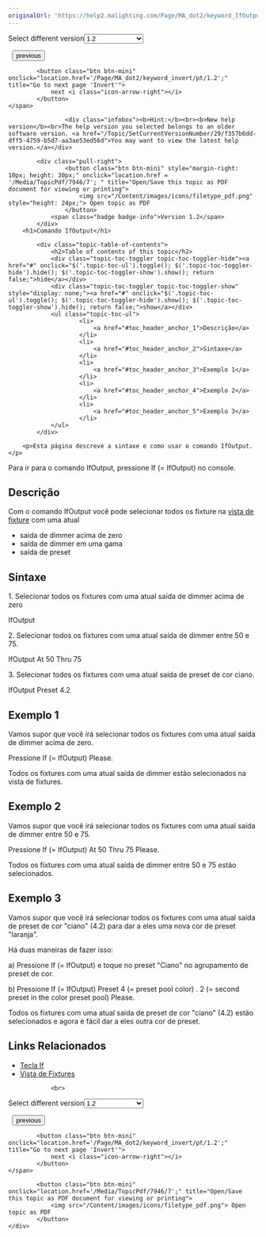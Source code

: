 ```yaml
---
originalUrl: 'https://help2.malighting.com/Page/MA_dot2/keyword_IfOutput/pt/1.2'
---
```


<div class="topic-navigation">

<div class="pull-right">
	<span class="pull-left">


<div class="pull-left">
<form action="/Topic/SetCurrentVersionNumber" class="form-inline" id="frmTagSelector" method="post">	<span class="form-mini">
		<div class="input-prepend"><span class="add-on">Select different version</span><select autocomplete="off" id="versionNumberId" name="versionNumberId" onchange="$(this).closest('#frmTagSelector').submit();" style="width: 120px;"><option value="">- latest -</option>
<option value="3">1.1</option>
<option selected="selected" value="7">1.2</option>
<option value="12">1.3</option>
<option value="16">1.5</option>
<option value="29">1.9</option>
</select></div>
		<input data-val="true" data-val-number="The field Int32 must be a number." data-val-required="The Int32 field is required." id="ProductId" name="ProductId" type="hidden" value="7">
		<input id="CurrentGuid" name="CurrentGuid" type="hidden" value="f357b6dd-dff5-4759-b5d7-aa3ae53ed56d">
	</span>
</form></div>&nbsp;	</span>
	<span class="pull-right" style="white-space: nowrap;">
			<button class="btn btn-mini" onclick="location.href='/Page/MA_dot2/keyword_if/pt/1.2'; " title="Go to previous page 'If'">
				<i class="icon-arrow-left"></i> previous
			</button>

			<button class="btn btn-mini" onclick="location.href='/Page/MA_dot2/keyword_invert/pt/1.2';" title="Go to next page 'Invert'">
				next <i class="icon-arrow-right"></i> 
			</button>
	</span>
</div>
<div class="clear-fix" style="margin-bottom: 10px"></div>
</div>

					<div class="infobox"><b>Hint:</b><br><b>New help version</b><br>The help version you selected belongs to an older software version. <a href="/Topic/SetCurrentVersionNumber/29/f357b6dd-dff5-4759-b5d7-aa3ae53ed56d">You may want to view the latest help version.</a></div>

			<div class="pull-right">
					<button class="btn btn-mini" style="margin-right: 10px; height: 30px;" onclick="location.href = '/Media/TopicPdf/7946/7'; " title="Open/Save this topic as PDF document for viewing or printing">
						<img src="/Content/images/icons/filetype_pdf.png" style="height: 24px;"> Open topic as PDF
					</button>
				<span class="badge badge-info">Version 1.2</span>
			</div>
		<h1>Comando IfOutput</h1>

			<div class="topic-table-of-contents">
				<h2>Table of contents of this topic</h2>
				<div class="topic-toc-toggler topic-toc-toggler-hide"><a href="#" onclick="$('.topic-toc-ul').toggle(); $('.topic-toc-toggler-hide').hide(); $('.topic-toc-toggler-show').show(); return false;">hide</a></div>
				<div class="topic-toc-toggler topic-toc-toggler-show" style="display: none;"><a href="#" onclick="$('.topic-toc-ul').toggle(); $('.topic-toc-toggler-hide').show(); $('.topic-toc-toggler-show').hide(); return false;">show</a></div>
				<ul class="topic-toc-ul">
						<li>
							<a href="#toc_header_anchor_1">Descrição</a>
						</li>
						<li>
							<a href="#toc_header_anchor_2">Sintaxe</a>
						</li>
						<li>
							<a href="#toc_header_anchor_3">Exemplo 1</a>
						</li>
						<li>
							<a href="#toc_header_anchor_4">Exemplo 2</a>
						</li>
						<li>
							<a href="#toc_header_anchor_5">Exemplo 3</a>
						</li>
				</ul>
			</div>

		<p>Esta página descreve a sintaxe e como usar o comando IfOutput.</p>

<p>Para ir para o comando IfOutput, pressione​ <span class="hardkey">If</span> (= IfOutput) no&nbsp;console.</p>

<a name="toc_header_anchor_1" id="toc_header_anchor_1" class="topic-toc-item"></a><h2>Descrição</h2>

<p>Com o comando IfOutput você pode selecionar todos os fixture&nbsp;na&nbsp;<a href="/Topic/989f0b88-de3d-4818-8c0b-a69fa90b2106">vista de fixture</a>&nbsp;com uma atual</p>

<ul>
	<li>saída de dimmer&nbsp;acima de zero</li>
	<li>saída de dimmer&nbsp;em uma gama</li>
	<li>saída de preset</li>
</ul>

<a name="toc_header_anchor_2" id="toc_header_anchor_2" class="topic-toc-item"></a><h2>Sintaxe</h2>

<p>1. Selecionar todos os fixtures&nbsp;com uma atual saída de&nbsp;dimmer&nbsp;acima de zero</p>

<div class="cl_input">IfOutput</div>

<p>2. Selecionar todos os&nbsp;fixtures​&nbsp;com uma atual saída de dimmer entre 50 e 75.</p>

<div class="cl_input">IfOutput At 50 Thru 75</div>

<p>3. Selecionar todos os&nbsp;fixtures​&nbsp;com uma atual saída​ de preset de cor ciano.</p>

<div class="cl_input">IfOutput Preset 4.2</div>

<a name="toc_header_anchor_3" id="toc_header_anchor_3" class="topic-toc-item"></a><h2>Exemplo 1</h2>

<p>Vamos supor que você irá selecionar todos os fixtures com uma atual saída de&nbsp;dimmer acima de zero.</p>

<p>Pressione&nbsp;<span class="hardkey">If</span> (= IfOutput) <span class="hardkey">Please</span>.</p>

<p>Todos os&nbsp;fixtures&nbsp;com uma atual saída de dimmer estão selecionados na vista de fixtures.</p>

<a name="toc_header_anchor_4" id="toc_header_anchor_4" class="topic-toc-item"></a><h2>Exemplo 2</h2>

<p>Vamos supor que você irá selecionar todos os&nbsp;fixtures​&nbsp;com uma atual saída de dimmer entre 50 e 75.</p>

<p>Pressione&nbsp;<span class="hardkey">If</span> (= IfOutput) <span class="hardkey">At</span> <span class="hardkey">50</span> <span class="hardkey">Thru</span> <span class="hardkey">75</span> <span class="hardkey">Please</span>.</p>

<p>Todos os&nbsp;fixtures​&nbsp;com uma atual saída de&nbsp;dimmer&nbsp;entre 50 e 75 estão selecionados.</p>

<a name="toc_header_anchor_5" id="toc_header_anchor_5" class="topic-toc-item"></a><h2>Exemplo 3</h2>

<p>Vamos supor que você irá selecionar todos os&nbsp;fixtures​&nbsp;com uma atual saída​ de preset de cor "ciano" (4.2) para dar a eles uma nova cor de preset "laranja"​.</p>

<p>Há duas maneiras de fazer isso:</p>

<p>a) Pressione&nbsp;<span class="hardkey">If</span> (= IfOutput) e toque no preset&nbsp;"Ciano" no agrupamento de preset&nbsp;de cor.</p>

<p>b) Pressione&nbsp;<span class="hardkey">If</span> (= IfOutput) <span class="hardkey">Preset</span> <span class="hardkey">4</span> (= preset pool color) <span class="hardkey">.</span> <span class="hardkey">2</span> (= second preset in the color preset pool) <span class="hardkey">Please</span>.</p>

<p>Todos os&nbsp;fixtures​&nbsp;com uma atual saída​ de preset de cor "ciano" (4.2) estão selecionados e agora é fácil dar a eles outra cor de preset.</p>

<a name="toc_header_anchor_6" id="toc_header_anchor_6" class="topic-toc-item"></a><h2>Links Relacionados</h2>

<ul>
	<li><a href="/Topic/8a9b3abb-3119-443d-a55e-36b89b0bf73c">Tecla If</a></li>
	<li><a href="/Topic/989f0b88-de3d-4818-8c0b-a69fa90b2106">Vista de Fixtures</a></li>
</ul>


				<br>
<div class="topic-navigation">

<div class="pull-right">
	<span class="pull-left">


<div class="pull-left">
<form action="/Topic/SetCurrentVersionNumber" class="form-inline" id="frmTagSelector" method="post">	<span class="form-mini">
		<div class="input-prepend"><span class="add-on">Select different version</span><select autocomplete="off" id="versionNumberId" name="versionNumberId" onchange="$(this).closest('#frmTagSelector').submit();" style="width: 120px;"><option value="">- latest -</option>
<option value="3">1.1</option>
<option selected="selected" value="7">1.2</option>
<option value="12">1.3</option>
<option value="16">1.5</option>
<option value="29">1.9</option>
</select></div>
		<input data-val="true" data-val-number="The field Int32 must be a number." data-val-required="The Int32 field is required." id="ProductId" name="ProductId" type="hidden" value="7">
		<input id="CurrentGuid" name="CurrentGuid" type="hidden" value="f357b6dd-dff5-4759-b5d7-aa3ae53ed56d">
	</span>
</form></div>&nbsp;	</span>
	<span class="pull-right" style="white-space: nowrap;">
			<button class="btn btn-mini" onclick="location.href='/Page/MA_dot2/keyword_if/pt/1.2'; " title="Go to previous page 'If'">
				<i class="icon-arrow-left"></i> previous
			</button>

			<button class="btn btn-mini" onclick="location.href='/Page/MA_dot2/keyword_invert/pt/1.2';" title="Go to next page 'Invert'">
				next <i class="icon-arrow-right"></i> 
			</button>
	</span>
</div>
	<div class="clear-fix"></div>
	<div class="pull-right">
	
			<button class="btn btn-mini" onclick="location.href='/Media/TopicPdf/7946/7';" title="Open/Save this topic as PDF document for viewing or printing">
				<img src="/Content/images/icons/filetype_pdf.png"> Open topic as PDF
			</button>
	</div>
<div class="clear-fix" style="margin-bottom: 10px"></div>
</div>

	
